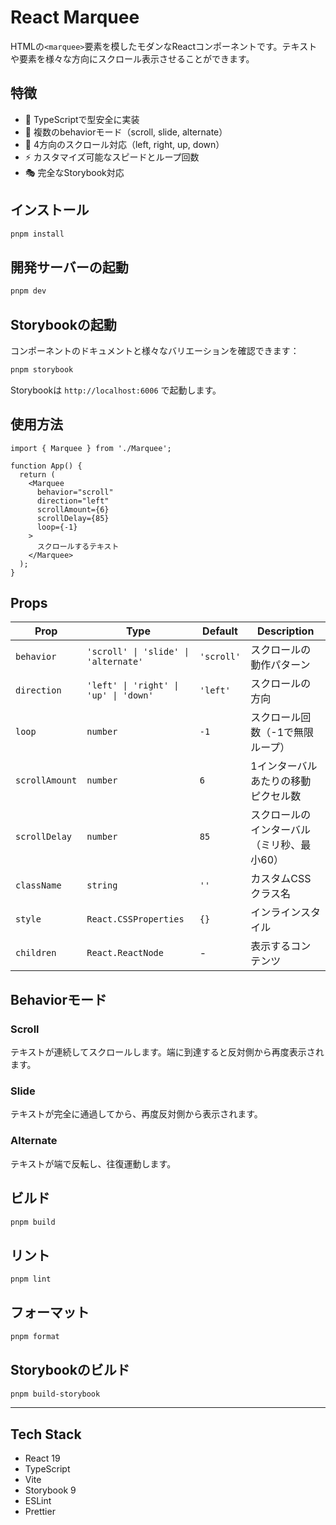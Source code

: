 # React Marquee

HTMLの`<marquee>`要素を模したモダンなReactコンポーネントです。テキストや要素を様々な方向にスクロール表示させることができます。

## 特徴

- 🎯 TypeScriptで型安全に実装
- 🎨 複数のbehaviorモード（scroll, slide, alternate）
- 🧭 4方向のスクロール対応（left, right, up, down）
- ⚡️ カスタマイズ可能なスピードとループ回数
- 🎭 完全なStorybook対応

## インストール

```bash
pnpm install
```

## 開発サーバーの起動

```bash
pnpm dev
```

## Storybookの起動

コンポーネントのドキュメントと様々なバリエーションを確認できます：

```bash
pnpm storybook
```

Storybookは `http://localhost:6006` で起動します。

## 使用方法

```tsx
import { Marquee } from './Marquee';

function App() {
  return (
    <Marquee
      behavior="scroll"
      direction="left"
      scrollAmount={6}
      scrollDelay={85}
      loop={-1}
    >
      スクロールするテキスト
    </Marquee>
  );
}
```

## Props

| Prop           | Type                                  | Default    | Description                                |
| -------------- | ------------------------------------- | ---------- | ------------------------------------------ |
| `behavior`     | `'scroll' \| 'slide' \| 'alternate'`  | `'scroll'` | スクロールの動作パターン                   |
| `direction`    | `'left' \| 'right' \| 'up' \| 'down'` | `'left'`   | スクロールの方向                           |
| `loop`         | `number`                              | `-1`       | スクロール回数（-1で無限ループ）           |
| `scrollAmount` | `number`                              | `6`        | 1インターバルあたりの移動ピクセル数        |
| `scrollDelay`  | `number`                              | `85`       | スクロールのインターバル（ミリ秒、最小60） |
| `className`    | `string`                              | `''`       | カスタムCSSクラス名                        |
| `style`        | `React.CSSProperties`                 | `{}`       | インラインスタイル                         |
| `children`     | `React.ReactNode`                     | -          | 表示するコンテンツ                         |

## Behaviorモード

### Scroll

テキストが連続してスクロールします。端に到達すると反対側から再度表示されます。

### Slide

テキストが完全に通過してから、再度反対側から表示されます。

### Alternate

テキストが端で反転し、往復運動します。

## ビルド

```bash
pnpm build
```

## リント

```bash
pnpm lint
```

## フォーマット

```bash
pnpm format
```

## Storybookのビルド

```bash
pnpm build-storybook
```

---

## Tech Stack

- React 19
- TypeScript
- Vite
- Storybook 9
- ESLint
- Prettier
